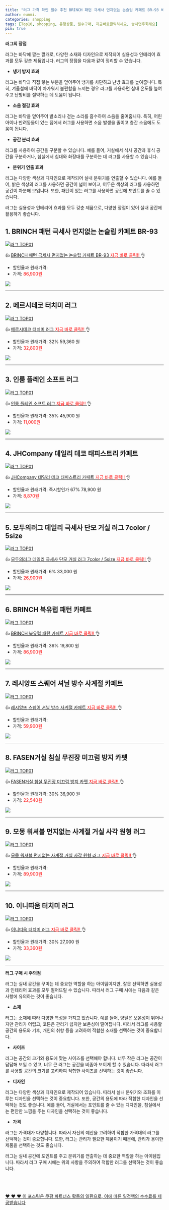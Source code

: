 ```yaml
---
title: "러그 가격 확인 필수 추천 BRINCH 패턴 극세사 먼지없는 논슬립 카페트 BR-93 비교 장점 구매가이드"
author: eunmi.
categories: shopping
tags: [Top10, shopping, 유행상품, 필수구매, 지금바로클릭하세요, 놓치면후회해요]
pin: true
---
```

**러그의 장점**

러그는 바닥에 깔는 깔개로, 다양한 소재와 디자인으로 제작되어 실용성과 인테리어 효과를 모두 갖춘 제품입니다. 러그의 장점을 다음과 같이 정리할 수 있습니다.

* **냉기 방지 효과**

러그는 바닥과 직접 닿는 부분을 덮어주어 냉기를 차단하고 난방 효과를 높여줍니다. 특히, 겨울철에 바닥이 차가워서 불편함을 느끼는 경우 러그를 사용하면 실내 온도를 높여주고 난방비를 절약하는 데 도움이 됩니다.

* **소음 절감 효과**

러그는 바닥을 덮어주어 발소리나 걷는 소리를 흡수하여 소음을 줄여줍니다. 특히, 어린아이나 반려동물이 있는 집에서 러그를 사용하면 소음 발생을 줄이고 층간 소음에도 도움이 됩니다.

* **공간 분리 효과**

러그를 사용하여 공간을 구분할 수 있습니다. 예를 들어, 거실에서 식사 공간과 휴식 공간을 구분하거나, 침실에서 침대와 화장대를 구분하는 데 러그를 사용할 수 있습니다.

* **분위기 연출 효과**

러그는 다양한 색상과 디자인으로 제작되어 실내 분위기를 연출할 수 있습니다. 예를 들어, 밝은 색상의 러그를 사용하면 공간이 넓어 보이고, 어두운 색상의 러그를 사용하면 공간이 차분해 보입니다. 또한, 패턴이 있는 러그를 사용하면 공간에 포인트를 줄 수 있습니다.

러그는 실용성과 인테리어 효과를 모두 갖춘 제품으로, 다양한 장점이 있어 실내 공간에 활용하기 좋습니다.

   

## 1. BRINCH 패턴 극세사 먼지없는 논슬립 카페트 BR-93

[![러그 TOP01](https://thumbnail7.coupangcdn.com/thumbnails/remote/230x230ex/image/vendor_inventory/0d78/298ceaa9ffc12cf40621a90655d802410c3693561e96326504645e3ed50a.jpg)](https://link.coupang.com/re/AFFSDP?lptag=AF3617701&subid=GithubCoopas&pageKey=6257618643&traceid=V0-153&itemId=12721549974&vendorItemId=85068044891)


👍 [BRINCH 패턴 극세사 먼지없는 논슬립 카페트 BR-93 <font color=red> 지금 바로 클릭!! </font> ](https://link.coupang.com/re/AFFSDP?lptag=AF3617701&subid=GithubCoopas&pageKey=6257618643&traceid=V0-153&itemId=12721549974&vendorItemId=85068044891) 👌 


- 할인율과 원래가격: 
- 가격: <span style='color:red'>86,900원</span>

[![](/discount_price.png)](https://link.coupang.com/re/AFFSDP?lptag=AF3617701&subid=GithubCoopas&pageKey=6257618643&traceid=V0-153&itemId=12721549974&vendorItemId=85068044891)

---


   

## 2. 메르시데코 터치미 러그

[![러그 TOP01](https://thumbnail8.coupangcdn.com/thumbnails/remote/230x230ex/image/retail/images/693602641322197-f90202d6-15fc-43b1-a51a-e0601de87b39.jpg)](https://link.coupang.com/re/AFFSDP?lptag=AF3617701&subid=GithubCoopas&pageKey=1440858913&traceid=V0-153&itemId=2484706378&vendorItemId=70477974921)


👍 [메르시데코 터치미 러그 <font color=red> 지금 바로 클릭!! </font> ](https://link.coupang.com/re/AFFSDP?lptag=AF3617701&subid=GithubCoopas&pageKey=1440858913&traceid=V0-153&itemId=2484706378&vendorItemId=70477974921) 👌 


- 할인율과 원래가격: 32%  59,360   원
- 가격: <span style='color:red'>32,800원</span>

[![](/discount_price.png)](https://link.coupang.com/re/AFFSDP?lptag=AF3617701&subid=GithubCoopas&pageKey=1440858913&traceid=V0-153&itemId=2484706378&vendorItemId=70477974921)

---


   

## 3. 인룸 플레인 소프트 러그

[![러그 TOP01](https://thumbnail6.coupangcdn.com/thumbnails/remote/230x230ex/image/retail/images/1224430723018882-71bc42a8-1286-45a5-ac77-805375aa8e42.jpg)](https://link.coupang.com/re/AFFSDP?lptag=AF3617701&subid=GithubCoopas&pageKey=183396161&traceid=V0-153&itemId=525082546&vendorItemId=4362051267)


👍 [인룸 플레인 소프트 러그 <font color=red> 지금 바로 클릭!! </font> ](https://link.coupang.com/re/AFFSDP?lptag=AF3617701&subid=GithubCoopas&pageKey=183396161&traceid=V0-153&itemId=525082546&vendorItemId=4362051267) 👌 


- 할인율과 원래가격: 35%  45,900   원
- 가격: <span style='color:red'>11,000원</span>

[![](/discount_price.png)](https://link.coupang.com/re/AFFSDP?lptag=AF3617701&subid=GithubCoopas&pageKey=183396161&traceid=V0-153&itemId=525082546&vendorItemId=4362051267)

---


   

## 4. JHCompany 데일리 데코 태피스트리 카페트

[![러그 TOP01](https://thumbnail8.coupangcdn.com/thumbnails/remote/230x230ex/image/retail/images/2020/09/15/21/9/7b59b313-ee50-49ab-994b-b965b7c33ec0.jpg)](https://link.coupang.com/re/AFFSDP?lptag=AF3617701&subid=GithubCoopas&pageKey=2240121574&traceid=V0-153&itemId=3826180701&vendorItemId=71811036063)


👍 [JHCompany 데일리 데코 태피스트리 카페트 <font color=red> 지금 바로 클릭!! </font> ](https://link.coupang.com/re/AFFSDP?lptag=AF3617701&subid=GithubCoopas&pageKey=2240121574&traceid=V0-153&itemId=3826180701&vendorItemId=71811036063) 👌 


- 할인율과 원래가격: 즉시할인가 67%  78,900   원
- 가격: <span style='color:red'>8,870원</span>

[![](/discount_price.png)](https://link.coupang.com/re/AFFSDP?lptag=AF3617701&subid=GithubCoopas&pageKey=2240121574&traceid=V0-153&itemId=3826180701&vendorItemId=71811036063)

---


   

## 5. 모두의러그 데일리 극세사 단모 거실 러그 7color / 5size

[![러그 TOP01](https://thumbnail10.coupangcdn.com/thumbnails/remote/230x230ex/image/vendor_inventory/59d3/d1bb3d734e1c51e241023286eb0c44c6d402d86a81420120c8bb020218dd.jpg)](https://link.coupang.com/re/AFFSDP?lptag=AF3617701&subid=GithubCoopas&pageKey=4777007978&traceid=V0-153&itemId=6104209722&vendorItemId=73400569982)


👍 [모두의러그 데일리 극세사 단모 거실 러그 7color / 5size <font color=red> 지금 바로 클릭!! </font> ](https://link.coupang.com/re/AFFSDP?lptag=AF3617701&subid=GithubCoopas&pageKey=4777007978&traceid=V0-153&itemId=6104209722&vendorItemId=73400569982) 👌 


- 할인율과 원래가격: 6%  33,000   원
- 가격: <span style='color:red'>26,900원</span>

[![](/discount_price.png)](https://link.coupang.com/re/AFFSDP?lptag=AF3617701&subid=GithubCoopas&pageKey=4777007978&traceid=V0-153&itemId=6104209722&vendorItemId=73400569982)

---


   

## 6. BRINCH 북유럽 패턴 카페트

[![러그 TOP01](https://thumbnail9.coupangcdn.com/thumbnails/remote/230x230ex/image/retail/images/2972575091418573-749d239a-1129-411c-8359-d9beb01a01dd.jpg)](https://link.coupang.com/re/AFFSDP?lptag=AF3617701&subid=GithubCoopas&pageKey=5053951413&traceid=V0-153&itemId=10580827620&vendorItemId=84918384489)


👍 [BRINCH 북유럽 패턴 카페트 <font color=red> 지금 바로 클릭!! </font> ](https://link.coupang.com/re/AFFSDP?lptag=AF3617701&subid=GithubCoopas&pageKey=5053951413&traceid=V0-153&itemId=10580827620&vendorItemId=84918384489) 👌 


- 할인율과 원래가격: 36%  19,800   원
- 가격: <span style='color:red'>86,900원</span>

[![](/discount_price.png)](https://link.coupang.com/re/AFFSDP?lptag=AF3617701&subid=GithubCoopas&pageKey=5053951413&traceid=V0-153&itemId=10580827620&vendorItemId=84918384489)

---


   

## 7. 레시앙뜨 스퀘어 셔닐 방수 사계절 카페트

[![러그 TOP01](https://thumbnail9.coupangcdn.com/thumbnails/remote/230x230ex/image/rs_quotation_api/0nkmcdyn/830d937dfd804591b242b325d00d62c9.jpg)](https://link.coupang.com/re/AFFSDP?lptag=AF3617701&subid=GithubCoopas&pageKey=7158295142&traceid=V0-153&itemId=17991485130&vendorItemId=85148035527)


👍 [레시앙뜨 스퀘어 셔닐 방수 사계절 카페트 <font color=red> 지금 바로 클릭!! </font> ](https://link.coupang.com/re/AFFSDP?lptag=AF3617701&subid=GithubCoopas&pageKey=7158295142&traceid=V0-153&itemId=17991485130&vendorItemId=85148035527) 👌 


- 할인율과 원래가격: 
- 가격: <span style='color:red'>59,900원</span>

[![](/discount_price.png)](https://link.coupang.com/re/AFFSDP?lptag=AF3617701&subid=GithubCoopas&pageKey=7158295142&traceid=V0-153&itemId=17991485130&vendorItemId=85148035527)

---


   

## 8. FASEN거실 침실 무진장 미끄럼 방지 카펫

[![러그 TOP01](https://thumbnail9.coupangcdn.com/thumbnails/remote/230x230ex/image/vendor_inventory/c552/8e1859097f52b07c8c23263083b3b48a5b18bbeb8bb27d074c838203d625.jpg)](https://link.coupang.com/re/AFFSDP?lptag=AF3617701&subid=GithubCoopas&pageKey=7384749977&traceid=V0-153&itemId=19079733235&vendorItemId=84235849913)


👍 [FASEN거실 침실 무진장 미끄럼 방지 카펫 <font color=red> 지금 바로 클릭!! </font> ](https://link.coupang.com/re/AFFSDP?lptag=AF3617701&subid=GithubCoopas&pageKey=7384749977&traceid=V0-153&itemId=19079733235&vendorItemId=84235849913) 👌 


- 할인율과 원래가격: 30%  36,900   원
- 가격: <span style='color:red'>22,540원</span>

[![](/discount_price.png)](https://link.coupang.com/re/AFFSDP?lptag=AF3617701&subid=GithubCoopas&pageKey=7384749977&traceid=V0-153&itemId=19079733235&vendorItemId=84235849913)

---


   

## 9. 모몽 워셔블 먼지없는 사계절 거실 사각 원형 러그

[![러그 TOP01](https://thumbnail7.coupangcdn.com/thumbnails/remote/230x230ex/image/vendor_inventory/3e05/9d060e82799d63d545cb163e0d51b7e2458851c9b50ceef0fe9aaf8ac28d.jpg)](https://link.coupang.com/re/AFFSDP?lptag=AF3617701&subid=GithubCoopas&pageKey=6732297258&traceid=V0-153&itemId=15689651052&vendorItemId=82904505302)


👍 [모몽 워셔블 먼지없는 사계절 거실 사각 원형 러그 <font color=red> 지금 바로 클릭!! </font> ](https://link.coupang.com/re/AFFSDP?lptag=AF3617701&subid=GithubCoopas&pageKey=6732297258&traceid=V0-153&itemId=15689651052&vendorItemId=82904505302) 👌 


- 할인율과 원래가격: 
- 가격: <span style='color:red'>89,900원</span>

[![](/discount_price.png)](https://link.coupang.com/re/AFFSDP?lptag=AF3617701&subid=GithubCoopas&pageKey=6732297258&traceid=V0-153&itemId=15689651052&vendorItemId=82904505302)

---


   

## 10. 이니띠움 터치미 러그

[![러그 TOP01](https://thumbnail8.coupangcdn.com/thumbnails/remote/230x230ex/image/retail/images/3659208923623104-19141ada-543d-4b05-91a0-a8b3dc467612.jpg)](https://link.coupang.com/re/AFFSDP?lptag=AF3617701&subid=GithubCoopas&pageKey=30264501&traceid=V0-153&itemId=115291635&vendorItemId=3230647490)


👍 [이니띠움 터치미 러그 <font color=red> 지금 바로 클릭!! </font> ](https://link.coupang.com/re/AFFSDP?lptag=AF3617701&subid=GithubCoopas&pageKey=30264501&traceid=V0-153&itemId=115291635&vendorItemId=3230647490) 👌 


- 할인율과 원래가격: 30%  27,000   원
- 가격: <span style='color:red'>33,360원</span>

[![](/discount_price.png)](https://link.coupang.com/re/AFFSDP?lptag=AF3617701&subid=GithubCoopas&pageKey=30264501&traceid=V0-153&itemId=115291635&vendorItemId=3230647490)

---
**러그 구매 시 주의점**

러그는 실내 공간을 꾸미는 데 중요한 역할을 하는 아이템이지만, 잘못 선택하면 실용성과 인테리어 효과를 모두 떨어뜨릴 수 있습니다. 따라서 러그 구매 시에는 다음과 같은 사항에 유의하는 것이 좋습니다.

* **소재**

러그는 소재에 따라 다양한 특성을 가지고 있습니다. 예를 들어, 양털은 보온성이 뛰어나지만 관리가 어렵고, 코튼은 관리가 쉽지만 보온성이 떨어집니다. 따라서 러그를 사용할 공간의 용도와 기후, 개인의 취향 등을 고려하여 적합한 소재를 선택하는 것이 중요합니다.

* **사이즈**

러그는 공간의 크기와 용도에 맞는 사이즈를 선택해야 합니다. 너무 작은 러그는 공간이 답답해 보일 수 있고, 너무 큰 러그는 공간을 비좁아 보이게 할 수 있습니다. 따라서 러그를 사용할 공간의 크기를 고려하여 적합한 사이즈를 선택하는 것이 좋습니다.

* **디자인**

러그는 다양한 색상과 디자인으로 제작되어 있습니다. 따라서 실내 분위기와 조화를 이루는 디자인을 선택하는 것이 중요합니다. 또한, 공간의 용도에 따라 적합한 디자인을 선택하는 것도 좋습니다. 예를 들어, 거실에서는 포인트를 줄 수 있는 디자인을, 침실에서는 편안한 느낌을 주는 디자인을 선택하는 것이 좋습니다.

* **가격**

러그는 가격대가 다양합니다. 따라서 자신의 예산을 고려하여 적합한 가격대의 러그를 선택하는 것이 중요합니다. 또한, 러그는 관리가 필요한 제품이기 때문에, 관리가 용이한 제품을 선택하는 것도 좋습니다.

러그는 실내 공간에 포인트를 주고 분위기를 연출하는 데 중요한 역할을 하는 아이템입니다. 따라서 러그 구매 시에는 위의 사항을 주의하여 적합한 러그를 선택하는 것이 좋습니다.<br><br><br><br><br> [ ❤ ❤ ❤ 이 포스팅은 쿠팡 파트너스 활동의 일환으로, 이에 따른 일정액의 수수료를 제공받습니다](https://link.coupang.com/a/bcEFyh)